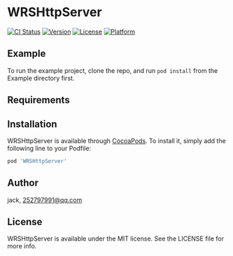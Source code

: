 # WRSHttpServer

[![CI Status](https://img.shields.io/travis/jack/WRSHttpServer.svg?style=flat)](https://travis-ci.org/jack/WRSHttpServer)
[![Version](https://img.shields.io/cocoapods/v/WRSHttpServer.svg?style=flat)](https://cocoapods.org/pods/WRSHttpServer)
[![License](https://img.shields.io/cocoapods/l/WRSHttpServer.svg?style=flat)](https://cocoapods.org/pods/WRSHttpServer)
[![Platform](https://img.shields.io/cocoapods/p/WRSHttpServer.svg?style=flat)](https://cocoapods.org/pods/WRSHttpServer)

## Example

To run the example project, clone the repo, and run `pod install` from the Example directory first.

## Requirements

## Installation

WRSHttpServer is available through [CocoaPods](https://cocoapods.org). To install
it, simply add the following line to your Podfile:

```ruby
pod 'WRSHttpServer'
```

## Author

jack, 252797991@qq.com

## License

WRSHttpServer is available under the MIT license. See the LICENSE file for more info.
